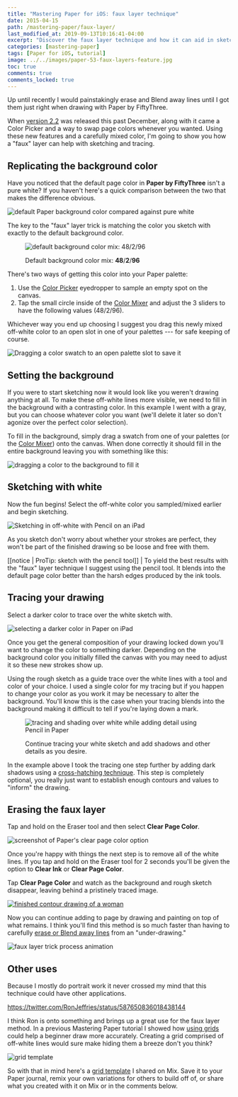 ```yaml
---
title: "Mastering Paper for iOS: faux layer technique"
date: 2015-04-15
path: /mastering-paper/faux-layer/
last_modified_at: 2019-09-13T10:16:41-04:00
excerpt: "Discover the faux layer technique and how it can aid in sketching and tracing with Paper for iOS."
categories: [mastering-paper]
tags: [Paper for iOS, tutorial]
image: ../../images/paper-53-faux-layers-feature.jpg
toc: true
comments: true
comments_locked: true
---
```


Up until recently I would painstakingly erase and Blend away lines until I got them just right when drawing with Paper by FiftyThree.

When [version 2.2](http://news.fiftythree.com/post/104844221313/paper-update-2-2-holiday-bonus-edition-happy) was released this past December, along with it came a Color Picker and a way to swap page colors whenever you wanted. Using these new features and a carefully mixed color, I'm going to show you how a "faux" layer can help with sketching and tracing.

## Replicating the background color

Have you noticed that the default page color in **Paper by FiftyThree** isn't a pure white? If you haven't here's a quick comparison between the two that makes the difference obvious.

![default Paper background color compared against pure white](../../images/paper-53-default-white.png)

The key to the "faux" layer trick is matching the color you sketch with exactly to the default background color.

<figure>
  <img alt="default background color mix: 48/2/96" src="../../images/paper-53-default-background-mix.jpg">
  <figcaption><p>Default background color mix: <strong>48</strong>/<strong>2</strong>/<strong>96</strong></p></figcaption>
</figure>

There's two ways of getting this color into your Paper palette:

1. Use the [Color Picker](/mastering-paper/color-picker/) eyedropper to sample an empty spot on the canvas.
2. Tap the small circle inside of the [Color Mixer](/mastering-paper/introduction-tool-guide/#color-mixer) and adjust the 3 sliders to have the following values (48/2/96).

Whichever way you end up choosing I suggest you drag this newly mixed off-white color to an open slot in one of your palettes --- for safe keeping of course.

![Dragging a color swatch to an open palette slot to save it](../../images/paper-53-drag-color-swatch.jpg)

## Setting the background

If you were to start sketching now it would look like you weren't drawing anything at all. To make these off-white lines more visible, we need to fill in the background with a contrasting color. In this example I went with a gray, but you can choose whatever color you want (we'll delete it later so don't agonize over the perfect color selection).

To fill in the background, simply drag a swatch from one of your palettes (or the [Color Mixer](/mastering-paper/introduction-tool-guide/#color-mixer)) onto the canvas. When done correctly it should fill in the entire background leaving you with something like this:

![dragging a color to the background to fill it](../../images/paper-53-filled-gray-background.jpg)

## Sketching with white

Now the fun begins! Select the off-white color you sampled/mixed earlier and begin sketching.

![Sketching in off-white with Pencil on an iPad](../../images/paper-53-white-sketch-layer.jpg)

As you sketch don't worry about whether your strokes are perfect, they won't be part of the finished drawing so be loose and free with them.

[[notice | ProTip: sketch with the pencil tool]]
| To yield the best results with the "faux" layer technique I suggest using the pencil tool. It blends into the default page color better than the harsh edges produced by the ink tools.

## Tracing your drawing

Select a darker color to trace over the white sketch with.

![selecting a darker color in Paper on iPad](../../images/paper-53-tracing-layer-dark.jpg)

Once you get the general composition of your drawing locked down you'll want to change the color to something darker. Depending on the background color you initially filled the canvas with you may need to adjust it so these new strokes show up.

Using the rough sketch as a guide trace over the white lines with a tool and color of your choice. I used a single color for my tracing but if you happen to change your color as you work it may be necessary to alter the background. You'll know this is the case when your tracing blends into the background making it difficult to tell if you're laying down a mark.

<figure>
  <img alt="tracing and shading over white while adding detail using Pencil in Paper" src="../../images/paper-53-tracing-shading.jpg">
  <figcaption><p>Continue tracing your white sketch and add shadows and other details as you desire.</p></figcaption>
</figure>

In the example above I took the tracing one step further by adding dark shadows using a [cross-hatching technique](/mastering-paper/basics/#ink-techniques). This step is completely optional, you really just want to establish enough contours and values to "inform" the drawing.

## Erasing the faux layer

Tap and hold on the Eraser tool and then select **Clear Page Color**.

![screenshot of Paper's clear page color option](../../images/paper-53-clear-page.jpg)

Once you're happy with things the next step is to remove all of the white lines. If you tap and hold on the Eraser tool for 2 seconds you'll be given the option to **Clear Ink** or **Clear Page Color**. 

Tap **Clear Page Color** and watch as the background and rough sketch disappear, leaving behind a pristinely traced image.

[![finished contour drawing of a woman](../../images/paper-53-removed-faux-layer.jpg)](https://mix.fiftythree.com/11098-Michael-Rose/2808345)

Now you can continue adding to page by drawing and painting on top of what remains. I think you'll find this method is so much faster than having to carefully [erase or Blend away lines](/mastering-paper/erasing/) from an "under-drawing."

![faux layer trick process animation](../../images/paper-53-faux-layers-process.gif)

## Other uses

Because I mostly do portrait work it never crossed my mind that this technique could have other applications.

https://twitter.com/RonJeffries/status/587650836018438144

I think Ron is onto something and brings up a great use for the faux layer method. In a previous Mastering Paper tutorial I showed how [using grids](/mastering-paper/grid-method/) could help a beginner draw more accurately. Creating a grid comprised of off-white lines would sure make hiding them a breeze don't you think?

![grid template](../../images/paper-53-mix-grid-template.jpg)

So with that in mind here's a [grid template](https://mix.fiftythree.com/11098-Michael-Rose/2854744) I shared on Mix. Save it to your Paper journal, remix your own variations for others to build off of, or share what you created with it on Mix or in the comments below.
